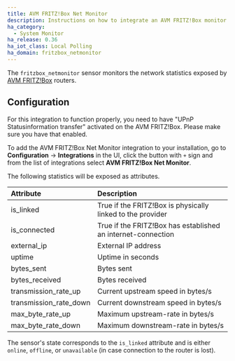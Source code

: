 ```yaml
---
title: AVM FRITZ!Box Net Monitor
description: Instructions on how to integrate an AVM FRITZ!Box monitor into Home Assistant.
ha_category:
  - System Monitor
ha_release: 0.36
ha_iot_class: Local Polling
ha_domain: fritzbox_netmonitor
---
```


The `fritzbox_netmonitor` sensor monitors the network statistics exposed by [AVM FRITZ!Box](https://avm.de/produkte/fritzbox/) routers.

## Configuration

For this integration to function properly, you need to have "UPnP Statusinformation transfer" activated on the AVM FRITZ!Box. Please make sure you have that enabled.

To add the AVM FRITZ!Box Net Monitor integration to your installation, go to **Configuration** -> **Integrations** in the UI, click the button with `+` sign and from the list of integrations select **AVM FRITZ!Box Net Monitor**.

The following statistics will be exposed as attributes.

|Attribute              |Description                                                  |
|:----------------------|:------------------------------------------------------------|
|is_linked              |True if the FRITZ!Box is physically linked to the provider    |
|is_connected           |True if the FRITZ!Box has established an internet-connection  |
|external_ip            |External IP address                                          |
|uptime                 |Uptime in seconds                                            |
|bytes_sent             |Bytes sent                                                   |
|bytes_received         |Bytes received                                               |
|transmission_rate_up   |Current upstream speed in bytes/s                            |
|transmission_rate_down |Current downstream speed in bytes/s                          |
|max_byte_rate_up       |Maximum upstream-rate in bytes/s                             |
|max_byte_rate_down     |Maximum downstream-rate in bytes/s                           |

The sensor's state corresponds to the `is_linked` attribute and is either `online`, `offline`, or `unavailable` (in case connection to the router is lost).
